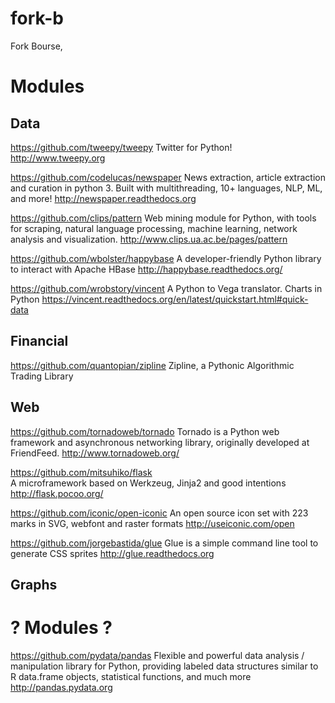 # fork-b
Fork Bourse, 

Modules
=======

Data
----
https://github.com/tweepy/tweepy
Twitter for Python!
http://www.tweepy.org

https://github.com/codelucas/newspaper
News extraction, article extraction and curation in python 3. 
Built with multithreading, 10+ languages, NLP, ML, and more!
http://newspaper.readthedocs.org

https://github.com/clips/pattern
Web mining module for Python, with tools for scraping, natural 
language processing, machine learning, network analysis and 
visualization.
http://www.clips.ua.ac.be/pages/pattern

https://github.com/wbolster/happybase
A developer-friendly Python library to interact with Apache HBase 
http://happybase.readthedocs.org/

https://github.com/wrobstory/vincent
A Python to Vega translator. Charts in Python
https://vincent.readthedocs.org/en/latest/quickstart.html#quick-data



Financial
---------
https://github.com/quantopian/zipline
Zipline, a Pythonic Algorithmic Trading Library 


Web
---
https://github.com/tornadoweb/tornado
Tornado is a Python web framework and asynchronous networking 
library, originally developed at FriendFeed.
http://www.tornadoweb.org/

https://github.com/mitsuhiko/flask  
A microframework based on Werkzeug, Jinja2 and good intentions
http://flask.pocoo.org/

https://github.com/iconic/open-iconic
An open source icon set with 223 marks in SVG, webfont and 
raster formats
http://useiconic.com/open

https://github.com/jorgebastida/glue
Glue is a simple command line tool to generate CSS sprites
http://glue.readthedocs.org

Graphs
------


? Modules ?
===========
https://github.com/pydata/pandas
Flexible and powerful data analysis / manipulation library for 
Python, providing labeled data structures similar to R data.frame 
objects, statistical functions, and much more
http://pandas.pydata.org

